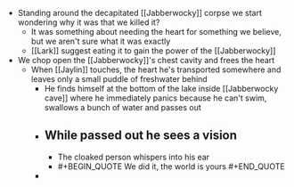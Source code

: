 - Standing around the decapitated [[Jabberwocky]] corpse we start wondering why it was that we killed it?
	- It was something about needing the heart for something we believe, but we aren't sure what it was exactly
	- [[Lark]] suggest eating it to gain the power of the [[Jabberwocky]]
- We chop open the [[Jabberwocky]]'s chest cavity and frees the heart
	- When [[Jaylin]] touches, the heart he's transported somewhere and leaves only a small puddle of freshwater behind
		- He finds himself at the bottom of the lake inside [[Jabberwocky cave]] where he immediately panics because he can't swim, swallows a bunch of water and passes out
		- While passed out he sees a vision
			-
			- The cloaked person whispers into his ear
			- #+BEGIN_QUOTE
			  We did it, the world is yours
			  #+END_QUOTE
		-
